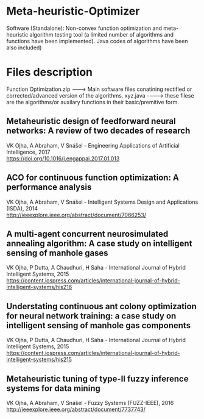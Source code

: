 # Meta-heuristic-Optimizer
Software (Standalone): Non-convex function optimization and meta-heuristic algorithm testing tool (a limited number of algorithms and functions have been implemented). Java codes of algorithms have been also included)


# Files description

Function Optimization.zip ---> Main software files conatining rectified or corrected/advanced version of the algorithms.
xyz.java  ----> these filese are the algorithms/or auxilary functions in their basic/premitive form.

## Metaheuristic design of feedforward neural networks: A review of two decades of research
VK Ojha, A Abraham, V Snášel - Engineering Applications of Artificial Intelligence, 2017<br>
https://doi.org/10.1016/j.engappai.2017.01.013


## ACO for continuous function optimization: A performance analysis
VK Ojha, A Abraham, V Snášel - Intelligent Systems Design and Applications (ISDA), 2014 <br>
http://ieeexplore.ieee.org/abstract/document/7066253/

## A multi-agent concurrent neurosimulated annealing algorithm: A case study on intelligent sensing of manhole gases
VK Ojha, P Dutta, A Chaudhuri, H Saha - International Journal of Hybrid Intelligent Systems, 2015<br>
https://content.iospress.com/articles/international-journal-of-hybrid-intelligent-systems/his216

## Understating continuous ant colony optimization for neural network training: a case study on intelligent sensing of manhole gas components 
VK Ojha, P Dutta, A Chaudhuri, H Saha - International Journal of Hybrid Intelligent Systems, 2015<br>
https://content.iospress.com/articles/international-journal-of-hybrid-intelligent-systems/his215

## Metaheuristic tuning of type-II fuzzy inference systems for data mining
VK Ojha, A Abraham, V Snášel - Fuzzy Systems (FUZZ-IEEE), 2016<br>
http://ieeexplore.ieee.org/abstract/document/7737743/
